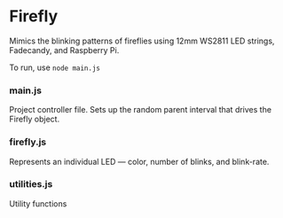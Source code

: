 # Firefly
Mimics the blinking patterns of fireflies using 12mm WS2811 LED strings, Fadecandy, and Raspberry Pi. 

To run, use `node main.js`

### main.js
Project controller file. Sets up the random parent interval that drives the Firefly object.

### firefly.js
Represents an individual LED — color, number of blinks, and blink-rate.

### utilities.js
Utility functions
